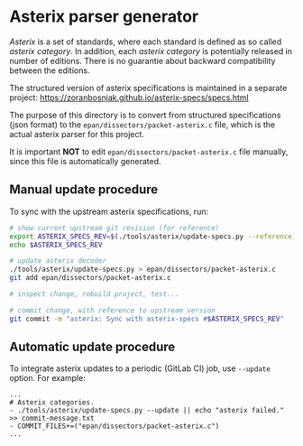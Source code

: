 # Asterix parser generator

*Asterix* is a set of standards, where each standard is defined
as so called *asterix category*.
In addition, each *asterix category* is potentially released
in number of editions. There is no guarantie about backward
compatibility between the editions.

The structured version of asterix specifications is maintained
in a separate project:
<https://zoranbosnjak.github.io/asterix-specs/specs.html>

The purpose of this directory is to convert from structured
specifications (json format) to the `epan/dissectors/packet-asterix.c` file,
which is the actual asterix parser for this project.

It is important **NOT** to edit `epan/dissectors/packet-asterix.c` file
manually, since this file is automatically generated.

## Manual update procedure

To sync with the upstream asterix specifications, run:

```bash
# show current upstream git revision (for reference)
export ASTERIX_SPECS_REV=$(./tools/asterix/update-specs.py --reference)
echo $ASTERIX_SPECS_REV

# update asterix decoder
./tools/asterix/update-specs.py > epan/dissectors/packet-asterix.c
git add epan/dissectors/packet-asterix.c

# inspect change, rebuild project, test...

# commit change, with reference to upstream version
git commit -m "asterix: Sync with asterix-specs #$ASTERIX_SPECS_REV"
```

## Automatic update procedure

To integrate asterix updates to a periodic (GitLab CI) job, use `--update` option.
For example:

```
...
# Asterix categories.
- ./tools/asterix/update-specs.py --update || echo "asterix failed." >> commit-message.txt
- COMMIT_FILES+=("epan/dissectors/packet-asterix.c")
...
```

